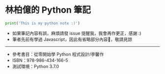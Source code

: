 # 林柏億的 Python 筆記
```py
print('This is my python note :)')
```
* 如果筆記內容有誤，麻煩請發 issue 提醒我，我會再作更正，感謝 :)
* 筆者先前有學過 Javascript，因此有省略部分內容，敬請見諒

---

* 參考書目：從零開始學 Python 程式設計/李馨作
* ISBN：978-986-434-166-5
* 測試環境：Python 3.7.0